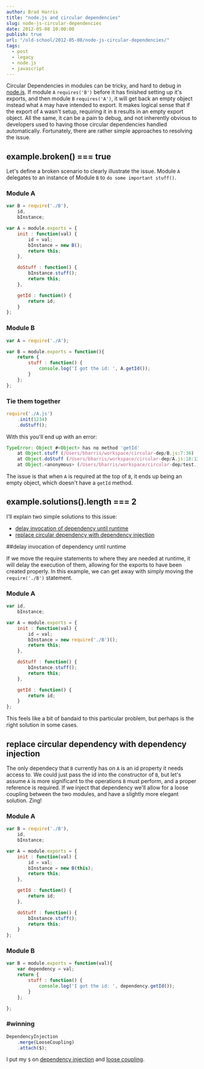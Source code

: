 ```yaml
---
author: Brad Harris
title: "node.js and circular dependencies"
slug: node-js-circular-dependencies
date: 2012-05-08 10:00:00
publish: true
url: "/old-school/2012-05-08/node-js-circular-dependencies/"
tags:
  - post
  - legacy
  - node.js
  - javascript
---
```


Circular Dependencies in modules can be tricky, and hard to debug in [node.js][].  If module `A` `requires('B')` before it has finished setting up it's exports, and then module `B` `requires('A')`, it will get back an empty object instead what `A` may have intended to export.  It makes logical sense that if the export of `A` wasn't setup, requiring it in `B` results in an empty export object.  All the same, it can be a pain to debug, and not inherently obvious to developers used to having those circular dependencies handled automatically.  Fortunately, there are rather simple approaches to resolving the issue.

## example.broken() === true

Let's define a broken scenario to clearly illustrate the issue.  Module `A` delegates to an instance of Module `B` to `do some important stuff()`.

### Module A
```javascript
var B = require('./B'),
	id,
	bInstance;

var A = module.exports = {
	init : function(val) {
		id = val;
		bInstance = new B();
		return this;
	},

	doStuff : function() {
		bInstance.stuff();
		return this;
	},

	getId : function() {
		return id;
	}
};
```

### Module B
```javascript
var A = require('./A');

var B = module.exports = function(){
	return {
		stuff : function() {
			console.log('I got the id: ', A.getId());
		}
	};
};
```

### Tie them together
```javascript
require('./A.js')
	.init(1234)
	.doStuff();
```

With this you'll end up with an error:
```javascript
TypeError: Object #<Object> has no method 'getId'
	at Object.stuff (/Users/bharris/workspace/circular-dep/B.js:7:36)
	at Object.doStuff (/Users/bharris/workspace/circular-dep/A.js:18:13)
	at Object.<anonymous> (/Users/bharris/workspace/circular-dep/test.js:4:3)
```

The issue is that when `A` is required at the top of `B`, it ends up being an empty object, which doesn't have a `getId` method.

## example.solutions().length === 2

I'll explain two simple solutions to this issue:

+	[delay invocation of dependency until runtime](#delay)
+	[replace circular dependency with dependency injection](#inject)

<a name="delay"></a>
##delay invocation of dependency until runtime

If we move the require statements to where they are needed at runtime, it will delay the execution of them, allowing for the exports to have been created properly.  In this example, we can get away with simply moving the `require('./B')` statement.

### Module A
```javascript
var id,
	bInstance;

var A = module.exports = {
	init : function(val) {
		id = val;
		bInstance = new require('./B')();
		return this;
	},

	doStuff : function() {
		bInstance.stuff();
		return this;
	},

	getId : function() {
		return id;
	}
};
```

This feels like a bit of bandaid to this particular problem, but perhaps is the right solution in some cases.

<a name="inject"></a>

## replace circular dependency with dependency injection

The only dependecy that `B` currently has on `A` is an id property it needs access to.  We could just pass the id into the constructor of `B`, but let's assume `A` is more significant to the operations `B` must perform, and a proper reference is required.  If we inject that dependency we'll allow for a loose coupling between the two modules, and have a slightly more elegant solution.  Zing!

### Module A
```javascript
var B = require('./B'),
	id,
	bInstance;

var A = module.exports = {
	init : function(val) {
		id = val;
		bInstance = new B(this);
		return this;
	},

	getId : function() {
		return id;
	},

	doStuff : function() {
		bInstance.stuff();
		return this;
	}
};
```

### Module B
```javascript
var B = module.exports = function(val){
	var dependency = val;
	return {
		stuff : function() {
			console.log('I got the id: ', dependency.getId());
		}
	};

};
```
### #winning

```javascript
DependencyInjection
	.merge(LooseCoupling)
	.attach($);
```

I put my `$` on [dependency injection][] and [loose coupling][].

[node.js]: http://nodejs.org
[dependency injection]: http://en.wikipedia.org/wiki/Dependency_injection
[loose coupling]: http://en.wikipedia.org/wiki/Loose_coupling
